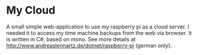 # My Cloud
A small simple web-application to use my raspberry pi as a cloud server. I needed it to access my time machine backups from the web via browser.
It is written in C#, based on mono.
See more details at http://www.andreaslennartz.de/dotnet/raspberry-pi (german only).
